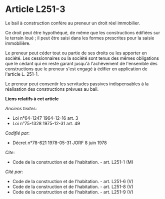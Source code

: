 # Article L251-3

Le bail à construction confère au preneur un droit réel immobilier.

Ce droit peut être hypothéqué, de même que les constructions édifiées sur le terrain loué ; il peut être saisi dans les
formes prescrites pour la saisie immobilière.

Le preneur peut céder tout ou partie de ses droits ou les apporter en société. Les cessionnaires ou la société sont tenus des
mêmes obligations que le cédant qui en reste garant jusqu'à l'achèvement de l'ensemble des constructions que le preneur s'est
engagé à édifier en application de l'article L. 251-1.

Le preneur peut consentir les servitudes passives indispensables à la réalisation des constructions prévues au bail.

**Liens relatifs à cet article**

_Anciens textes_:

  - Loi n°64-1247 1964-12-16 art. 3
  - Loi n°75-1328 1975-12-31 art. 49

_Codifié par_:

  - Décret n°78-621 1978-05-31 JORF 8 juin 1978

_Cite_:

  - Code de la construction et de l'habitation. - art. L251-1 (M)

_Cité par_:

  - Code de la construction et de l'habitation. - art. L251-6 (V)
  - Code de la construction et de l'habitation. - art. L251-8 (V)
  - Code de la construction et de l'habitation. - art. L251-9 (V)
